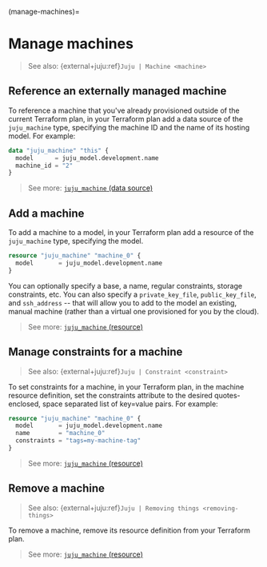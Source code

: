 (manage-machines)=
# Manage machines

<!--FIGURE OUT A GOOD PLACE FOR THIS:
An interactive pseudo-terminal (pty) is enabled by default. For the OpenSSH client, this corresponds to the `-t` option ("force pseudo-terminal allocation").

Remote commands can be run as expected. For example: `juju ssh 1 lsb_release -c`. For complex commands the recommended method is by way of the `run` command.
-->

> See also: {external+juju:ref}`Juju | Machine <machine>`

## Reference an externally managed machine

To reference a machine that you've already provisioned outside of the current Terraform plan, in your Terraform plan add a data source of the `juju_machine` type, specifying the machine ID and the name of its hosting model. For example:

```terraform
data "juju_machine" "this" {
  model      = juju_model.development.name
  machine_id = "2"
}
```

> See more: [`juju_machine` (data source)](../reference/terraform-provider/data-sources/machine)


## Add a machine

To add a machine to a model, in your Terraform plan add a resource of the `juju_machine` type, specifying the model.

```terraform
resource "juju_machine" "machine_0" {
  model       = juju_model.development.name
}
```

You can optionally specify a base, a name, regular constraints, storage constraints, etc. You can also specify a `private_key_file`, `public_key_file`, and `ssh_address` -- that will allow you to add to the model an existing, manual machine (rather than a virtual one provisioned for you by the cloud).


> See more: [`juju_machine` (resource)](../reference/terraform-provider/resources/machine)

## Manage constraints for a machine
> See also: {external+juju:ref}`Juju | Constraint <constraint>`

To set constraints for a machine, in your Terraform plan, in the machine resource definition, set the constraints attribute to the desired quotes-enclosed, space separated list of key=value pairs. For example:

```terraform
resource "juju_machine" "machine_0" {
  model       = juju_model.development.name
  name        = "machine_0"
  constraints = "tags=my-machine-tag"
}
```

> See more: [`juju_machine` (resource)](../reference/terraform-provider/resources/machine)



## Remove a machine
> See also: {external+juju:ref}`Juju | Removing things <removing-things>`

To remove a machine, remove its resource definition from your Terraform plan.

> See more: [`juju_machine` (resource)](../reference/terraform-provider/resources/machine)
